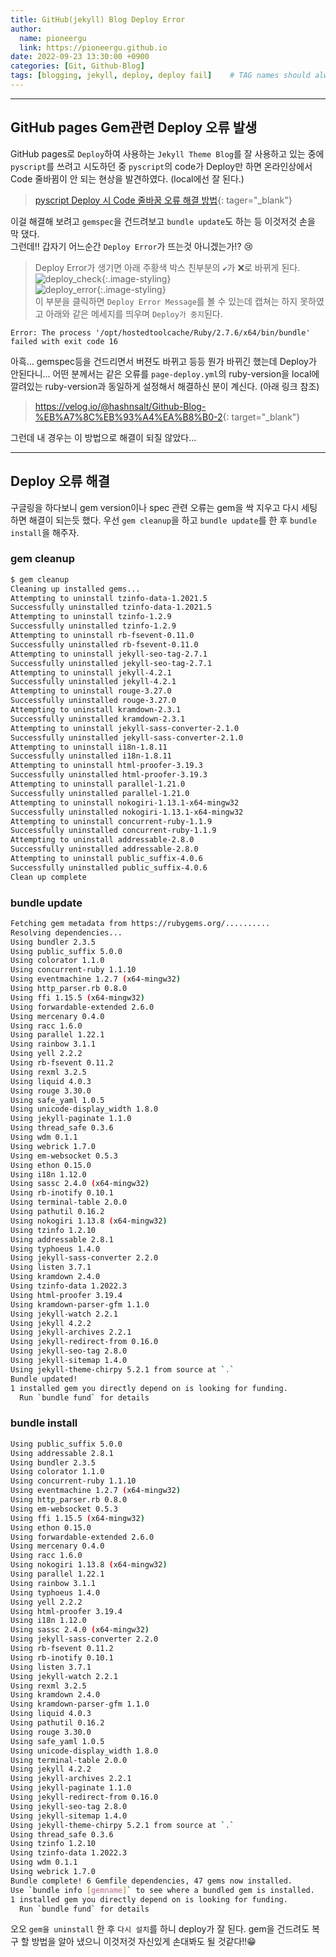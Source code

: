 ```yaml
---
title: GitHub(jekyll) Blog Deploy Error
author:
  name: pioneergu
  link: https://pioneergu.github.io
date: 2022-09-23 13:30:00 +0900
categories: [Git, Github-Blog]
tags: [blogging, jekyll, deploy, deploy fail]    # TAG names should always be lowercase
---
```


---
## **GitHub pages Gem관련 Deploy 오류 발생**

GitHub pages로 `Deploy`하여 사용하는 `Jekyll Theme Blog`를 잘 사용하고 있는 중에 `pyscript`를 쓰려고 시도하던 중 `pyscript`의 code가 Deploy만 하면 온라인상에서 Code 줄바뀜이 안 되는 현상을 발견하였다. (local에선 잘 된다.)  
> [pyscript Deploy 시 Code 줄바꿈 오류 해결 방법](https://pioneergu.github.io/posts/pyscript/){: tager="_blank"}  

이걸 해결해 보려고 `gemspec`을 건드려보고 `bundle update`도 하는 등 이것저것 손을 막 댔다.  
그런데!! 갑자기 어느순간 `Deploy Error`가 뜨는것 아니겠는가!? 😢

> Deploy Error가 생기면 아래 주황색 박스 친부분의 `✔`가 ❌로 바뀌게 된다.
> ![deploy_check](https://dsm01pap007files.storage.live.com/y4mJTYJPpqVHYhF6g1fogEDls6JYv27AOl3hrY6Hcea6MnsveCNWOL-blrxRUF0wOnweZazIzLGvWaKNIh-YNAdCjLg6twgg7bWzj4C7GlIwy6L3whgWGzwdrSJmenCk1BuA0N7XPmEzDMnJGFvMevtUBN2djwO-KFB2aZvTfTWfKqKtGAiVjUjNCS0rXByQN1j?width=559&height=108&cropmode=none){:.image-styling}  
> ![deploy_error](https://dsm01pap007files.storage.live.com/y4mlOFSI86bWnEaSamepUj2L0cEfbFz4cMBGYb_K2gHf254i3Zwzl68Fs41hcPdHl8edDb6xBSL0SOSIfOs0AiaGsokAspRyi__pfOVC7MG1ZxN8Qs593Jtk1XhzrvS4-0Ujppa1zVGQRl5HG_lmP0rcEGpQSAtvd3Qt184SEqDm4Vu4sHNs9LoZhdeyEG9dSPy?width=284&height=76&cropmode=none){:.image-styling}  
> 이 부분을 클릭하면 `Deploy Error Message`를 볼 수 있는데 캡쳐는 하지 못하였고 아래와 같은 메세지를 띄우며 `Deploy가 중지`된다.

```text
Error: The process '/opt/hostedtoolcache/Ruby/2.7.6/x64/bin/bundle' failed with exit code 16
```

아흑... gemspec등을 건드리면서 버젼도 바뀌고 등등 뭔가 바뀌긴 했는데 Deploy가 안된다니...
어떤 분께서는 같은 오류를 `page-deploy.yml`의 ruby-version을 local에 깔려있는 ruby-version과 동일하게 설정해서 해결하신 분이 계신다. (아래 링크 참조)
> <https://velog.io/@hashnsalt/Github-Blog-%EB%A7%8C%EB%93%A4%EA%B8%B0-2>{: target="_blank"}

그런데 내 경우는 이 방법으로 해결이 되질 않았다...

---
## **Deploy 오류 해결**
구글링을 하다보니 gem version이나 spec 관련 오류는 gem을 싹 지우고 다시 세팅 하면 해결이 되는듯 했다.
우선 `gem cleanup`을 하고 `bundle update`를 한 후 `bundle install`을 해주자.  

### gem cleanup
```bash
$ gem cleanup
Cleaning up installed gems...
Attempting to uninstall tzinfo-data-1.2021.5
Successfully uninstalled tzinfo-data-1.2021.5
Attempting to uninstall tzinfo-1.2.9
Successfully uninstalled tzinfo-1.2.9
Attempting to uninstall rb-fsevent-0.11.0
Successfully uninstalled rb-fsevent-0.11.0
Attempting to uninstall jekyll-seo-tag-2.7.1
Successfully uninstalled jekyll-seo-tag-2.7.1
Attempting to uninstall jekyll-4.2.1
Successfully uninstalled jekyll-4.2.1
Attempting to uninstall rouge-3.27.0
Successfully uninstalled rouge-3.27.0
Attempting to uninstall kramdown-2.3.1
Successfully uninstalled kramdown-2.3.1
Attempting to uninstall jekyll-sass-converter-2.1.0
Successfully uninstalled jekyll-sass-converter-2.1.0
Attempting to uninstall i18n-1.8.11
Successfully uninstalled i18n-1.8.11
Attempting to uninstall html-proofer-3.19.3
Successfully uninstalled html-proofer-3.19.3
Attempting to uninstall parallel-1.21.0
Successfully uninstalled parallel-1.21.0
Attempting to uninstall nokogiri-1.13.1-x64-mingw32
Successfully uninstalled nokogiri-1.13.1-x64-mingw32
Attempting to uninstall concurrent-ruby-1.1.9
Successfully uninstalled concurrent-ruby-1.1.9
Attempting to uninstall addressable-2.8.0
Successfully uninstalled addressable-2.8.0
Attempting to uninstall public_suffix-4.0.6
Successfully uninstalled public_suffix-4.0.6
Clean up complete
```
### bundle update
```bash
Fetching gem metadata from https://rubygems.org/..........
Resolving dependencies...
Using bundler 2.3.5
Using public_suffix 5.0.0
Using colorator 1.1.0
Using concurrent-ruby 1.1.10
Using eventmachine 1.2.7 (x64-mingw32)
Using http_parser.rb 0.8.0
Using ffi 1.15.5 (x64-mingw32)
Using forwardable-extended 2.6.0
Using mercenary 0.4.0
Using racc 1.6.0
Using parallel 1.22.1
Using rainbow 3.1.1
Using yell 2.2.2
Using rb-fsevent 0.11.2
Using rexml 3.2.5
Using liquid 4.0.3
Using rouge 3.30.0
Using safe_yaml 1.0.5
Using unicode-display_width 1.8.0
Using jekyll-paginate 1.1.0
Using thread_safe 0.3.6
Using wdm 0.1.1
Using webrick 1.7.0
Using em-websocket 0.5.3
Using ethon 0.15.0
Using i18n 1.12.0
Using sassc 2.4.0 (x64-mingw32)
Using rb-inotify 0.10.1
Using terminal-table 2.0.0
Using pathutil 0.16.2
Using nokogiri 1.13.8 (x64-mingw32)
Using tzinfo 1.2.10
Using addressable 2.8.1
Using typhoeus 1.4.0
Using jekyll-sass-converter 2.2.0
Using listen 3.7.1
Using kramdown 2.4.0
Using tzinfo-data 1.2022.3
Using html-proofer 3.19.4
Using kramdown-parser-gfm 1.1.0
Using jekyll-watch 2.2.1
Using jekyll 4.2.2
Using jekyll-archives 2.2.1
Using jekyll-redirect-from 0.16.0
Using jekyll-seo-tag 2.8.0
Using jekyll-sitemap 1.4.0
Using jekyll-theme-chirpy 5.2.1 from source at `.`
Bundle updated!
1 installed gem you directly depend on is looking for funding.
  Run `bundle fund` for details
```
### bundle install
```bash
Using public_suffix 5.0.0
Using addressable 2.8.1
Using bundler 2.3.5
Using colorator 1.1.0
Using concurrent-ruby 1.1.10
Using eventmachine 1.2.7 (x64-mingw32)
Using http_parser.rb 0.8.0
Using em-websocket 0.5.3
Using ffi 1.15.5 (x64-mingw32)
Using ethon 0.15.0
Using forwardable-extended 2.6.0
Using mercenary 0.4.0
Using racc 1.6.0
Using nokogiri 1.13.8 (x64-mingw32)
Using parallel 1.22.1
Using rainbow 3.1.1
Using typhoeus 1.4.0
Using yell 2.2.2
Using html-proofer 3.19.4
Using i18n 1.12.0
Using sassc 2.4.0 (x64-mingw32)
Using jekyll-sass-converter 2.2.0
Using rb-fsevent 0.11.2
Using rb-inotify 0.10.1
Using listen 3.7.1
Using jekyll-watch 2.2.1
Using rexml 3.2.5
Using kramdown 2.4.0
Using kramdown-parser-gfm 1.1.0
Using liquid 4.0.3
Using pathutil 0.16.2
Using rouge 3.30.0
Using safe_yaml 1.0.5
Using unicode-display_width 1.8.0
Using terminal-table 2.0.0
Using jekyll 4.2.2
Using jekyll-archives 2.2.1
Using jekyll-paginate 1.1.0
Using jekyll-redirect-from 0.16.0
Using jekyll-seo-tag 2.8.0
Using jekyll-sitemap 1.4.0
Using jekyll-theme-chirpy 5.2.1 from source at `.`
Using thread_safe 0.3.6
Using tzinfo 1.2.10
Using tzinfo-data 1.2022.3
Using wdm 0.1.1
Using webrick 1.7.0
Bundle complete! 6 Gemfile dependencies, 47 gems now installed.
Use `bundle info [gemname]` to see where a bundled gem is installed.
1 installed gem you directly depend on is looking for funding.
  Run `bundle fund` for details

```

오오 `gem을 uninstall` 한 후 `다시 설치`를 하니 deploy가 잘 된다.
gem을 건드려도 복구 할 방법을 알아 냈으니 이것저것 자신있게 손대봐도 될 것같다!!😁